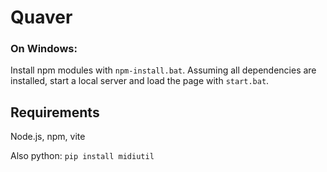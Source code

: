 # Quaver

### On Windows:
Install npm modules with `npm-install.bat`.
Assuming all dependencies are installed, start a local server and load the page with `start.bat`.

## Requirements

Node.js, npm, vite

Also python: `pip install midiutil`
